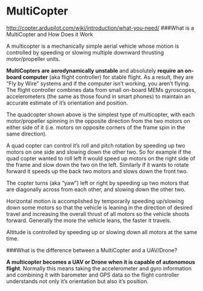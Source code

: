 # MultiCopter
http://copter.ardupilot.com/wiki/introduction/what-you-need/
###What is a MultiCopter and How Does it Work

A multicopter is a mechanically simple aerial vehicle whose motion is controlled by speeding or slowing multiple downward thrusting motor/propeller units.

**MultiCopters are aerodynamically unstable** and absolutely **require an on-board computer** (aka flight controller) for stable flight.  As a result, they are “Fly by Wire” systems and if the computer isn’t working, you aren’t flying.  The flight controller combines data from small on-board MEMs gyroscopes, accelerometers (the same as those found in smart phones) to maintain an accurate estimate of it’s orientation and position.

The quadcopter shown above is the simplest type of multicopter, with each motor/propeller spinning in the opposite direction from the two motors on either side of it (i.e. motors on opposite corners of the frame spin in the same direction).

A quad copter can control it’s roll and pitch rotation by speeding up two motors on one side and slowing down the other two.  So for example if the quad copter wanted to roll left it would speed up motors on the right side of the frame and slow down the two on the left.  Similarly if it wants to rotate forward it speeds up the back two motors and slows down the front two.

The copter turns (aka “yaw”) left or right by speeding up two motors that are diagonally across from each other, and slowing down the other two.

Horizontal motion is accomplished by temporarily speeding up/slowing down some motors so that the vehicle is leaning in the direction of desired travel and increasing the overall thrust of all motors so the vehicle shoots forward.  Generally the more the vehicle leans, the faster it travels.

Altitude is controlled by speeding up or slowing down all motors at the same time.

###What is the difference between a MultiCopter and a UAV/Drone?

**A multicopter becomes a UAV or Drone when it is capable of autonomous flight**. Normally this means taking the accelerometer and gyro information and combining it with barometer and GPS data so the flight controller understands not only it’s orientation but also it’s position.

